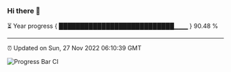 ### Hi there 👋

⏳ Year progress { ███████████████████████████▁▁▁ } 90.48 %

---

⏰ Updated on Sun, 27 Nov 2022 06:10:39 GMT

![Progress Bar CI](https://github.com/Shyam-Makwana/GitHub-Actions-Demo/workflows/Progress%20Bar%20CI/badge.svg)
